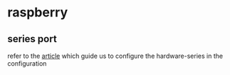 # raspberry

## series port
refer to the [article](https://zhuanlan.zhihu.com/p/38853178) which guide us to configure the hardware-series in the configuration